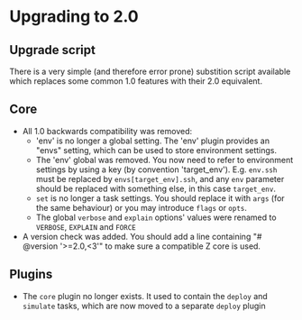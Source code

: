 # Upgrading to 2.0 #

## Upgrade script ##
There is a very simple (and therefore error prone) substition script available which replaces some common 1.0 features
with their 2.0 equivalent.

## Core ##
* All 1.0 backwards compatibility was removed:
    * 'env' is no longer a global setting. The 'env' plugin provides an "envs" setting, which can be used to store
      environment settings.
    * The 'env' global was removed. You now need to refer to environment settings by using a key (by convention
      'target_env'). E.g. `env.ssh` must be replaced by `envs[target_env].ssh`, and any `env` parameter should be
      replaced with something else, in this case `target_env`.
    * `set` is no longer a task settings. You should replace it with `args` (for the same behaviour) or you may
      introduce `flags` or `opts`.
    * The global `verbose` and `explain` options' values were renamed to `VERBOSE`, `EXPLAIN` and `FORCE`
* A version check was added. You should add a line containing "# @version '>=2.0,<3'" to make sure a compatible Z core
  is used.

## Plugins ##
* The `core` plugin no longer exists. It used to contain the `deploy` and `simulate` tasks, which are now moved to a
  separate `deploy` plugin
